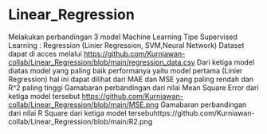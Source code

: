 # Linear_Regression
Melakukan perbandingan  3 model Machine Learning Tipe Supervised Learning : Regression (Linier Regression, SVM,Neural Network)
Dataset  dapat di acces melalui https://github.com/Kurniawan-collab/Linear_Regression/blob/main/regression_data.csv
Dari ketiga model diatas model yang paling baik performanya yaitu model pertama (Linier Regression) hal ini dapat dilihat dari MAE dan MSE yang paling rendah dan R^2 paling tinggi 
Gamabaran perbandingan dari nilai Mean Square Error dari ketiga model tersebut  https://github.com/Kurniawan-collab/Linear_Regression/blob/main/MSE.png
Gamabaran perbandingan dari nilai R Square dari ketiga model tersebuhttps://github.com/Kurniawan-collab/Linear_Regression/blob/main/R2.png
